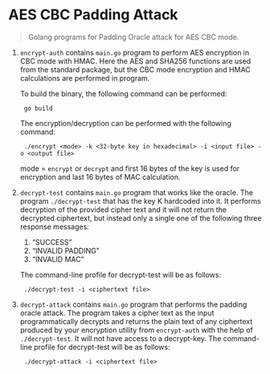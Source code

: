 # AES CBC Padding Attack
> Golang programs for Padding Oracle attack for AES CBC mode.

1. `encrypt-auth` contains `main.go` program to perform AES encryption in CBC mode with HMAC. Here the AES and SHA256 functions are used from the standard package, but the CBC mode encryption and HMAC calculations are performed in program.
    
    To build the binary, the following command can be performed:
            
        go build
    The encryption/decryption can be performed with the following command:

        ./encrypt <mode> -k <32-byte key in hexadecimal> -i <input file> -o <output file>
    mode = `encrypt` or `decrypt` and first 16 bytes of the key is used for encryption and last 16 bytes of MAC calculation.

2. `decrypt-test` contains `main.go` program that works like the oracle. The program `./decrypt-test` that has the key K hardcoded into it. It performs decryption of the provided cipher text and it will not return the decrypted ciphertext, but instead only a single one of the following three response messages:
    1. “SUCCESS”
    2. “INVALID PADDING” 
    3. “INVALID MAC”

    The command-line profile for decrypt-test will be as follows:

        ./decrypt-test -i <ciphertext file>

3. `decrypt-attack` contains `main.go` program that performs the padding oracle attack. The program takes a cipher text as the input programmatically decrypts and returns the plain text of any ciphertext produced by your encryption utility from `encrypt-auth` with the help of `./decrypt-test`. It will not have access to a decrypt-key. The command-line profile for decrypt-test will be as follows:

        ./decrypt-attack -i <ciphertext file>
